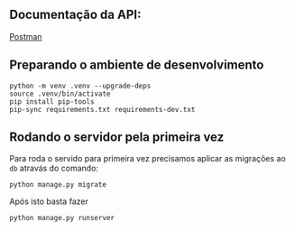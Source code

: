 ## Documentação da API:

[Postman](https://documenter.getpostman.com/view/18852890/2s8YYJq3D9)

## Preparando o ambiente de desenvolvimento

```console
python -m venv .venv --upgrade-deps
source .venv/bin/activate
pip install pip-tools
pip-sync requirements.txt requirements-dev.txt
```

## Rodando o servidor pela primeira vez

Para roda o servido para primeira vez precisamos aplicar as migrações ao `db` atravás do comando:

```console
python manage.py migrate
```

Após isto basta fazer

```console
python manage.py runserver
```

